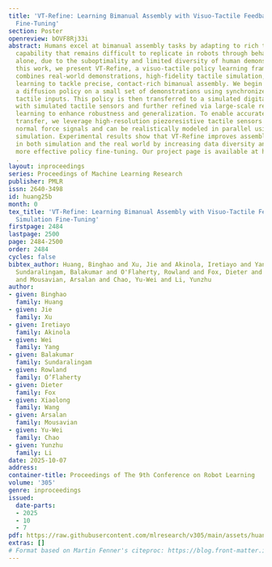 ```yaml
---
title: 'VT-Refine: Learning Bimanual Assembly with Visuo-Tactile Feedback via Simulation
  Fine-Tuning'
section: Poster
openreview: bOVF8Rj33i
abstract: Humans excel at bimanual assembly tasks by adapting to rich tactile feedback—a
  capability that remains difficult to replicate in robots through behavioral cloning
  alone, due to the suboptimality and limited diversity of human demonstrations. In
  this work, we present VT-Refine, a visuo-tactile policy learning framework that
  combines real-world demonstrations, high-fidelity tactile simulation, and reinforcement
  learning to tackle precise, contact-rich bimanual assembly. We begin by training
  a diffusion policy on a small set of demonstrations using synchronized visual and
  tactile inputs. This policy is then transferred to a simulated digital twin equipped
  with simulated tactile sensors and further refined via large-scale reinforcement
  learning to enhance robustness and generalization. To enable accurate sim-to-real
  transfer, we leverage high-resolution piezoresistive tactile sensors that provide
  normal force signals and can be realistically modeled in parallel using GPU-accelerated
  simulation. Experimental results show that VT-Refine improves assembly performance
  in both simulation and the real world by increasing data diversity and enabling
  more effective policy fine-tuning. Our project page is available at https://vt-refine.github.io/
  .
layout: inproceedings
series: Proceedings of Machine Learning Research
publisher: PMLR
issn: 2640-3498
id: huang25b
month: 0
tex_title: 'VT-Refine: Learning Bimanual Assembly with Visuo-Tactile Feedback via
  Simulation Fine-Tuning'
firstpage: 2484
lastpage: 2500
page: 2484-2500
order: 2484
cycles: false
bibtex_author: Huang, Binghao and Xu, Jie and Akinola, Iretiayo and Yang, Wei and
  Sundaralingam, Balakumar and O'Flaherty, Rowland and Fox, Dieter and Wang, Xiaolong
  and Mousavian, Arsalan and Chao, Yu-Wei and Li, Yunzhu
author:
- given: Binghao
  family: Huang
- given: Jie
  family: Xu
- given: Iretiayo
  family: Akinola
- given: Wei
  family: Yang
- given: Balakumar
  family: Sundaralingam
- given: Rowland
  family: O’Flaherty
- given: Dieter
  family: Fox
- given: Xiaolong
  family: Wang
- given: Arsalan
  family: Mousavian
- given: Yu-Wei
  family: Chao
- given: Yunzhu
  family: Li
date: 2025-10-07
address:
container-title: Proceedings of The 9th Conference on Robot Learning
volume: '305'
genre: inproceedings
issued:
  date-parts:
  - 2025
  - 10
  - 7
pdf: https://raw.githubusercontent.com/mlresearch/v305/main/assets/huang25b/huang25b.pdf
extras: []
# Format based on Martin Fenner's citeproc: https://blog.front-matter.io/posts/citeproc-yaml-for-bibliographies/
---
```

